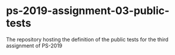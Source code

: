 # ps-2019-assignment-03-public-tests
The repository hosting the definition of the public tests for the third assignment of PS-2019
